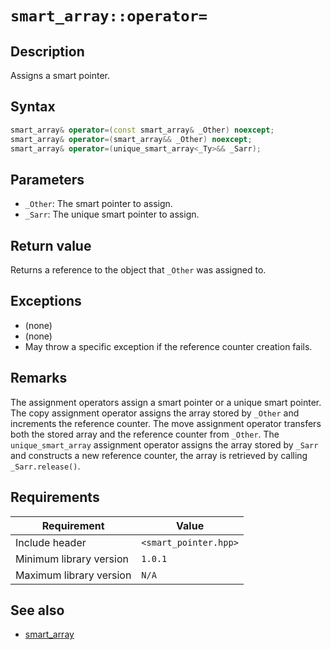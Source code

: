 # `smart_array::operator=`

## Description

Assigns a smart pointer.

## Syntax

```cpp
smart_array& operator=(const smart_array& _Other) noexcept;
smart_array& operator=(smart_array&& _Other) noexcept;
smart_array& operator=(unique_smart_array<_Ty>&& _Sarr);
```

## Parameters

- `_Other`: The smart pointer to assign.
- `_Sarr`: The unique smart pointer to assign.

## Return value

Returns a reference to the object that `_Other` was assigned to.

## Exceptions

- (none)
- (none)
- May throw a specific exception if the reference counter creation fails.

## Remarks

The assignment operators assign a smart pointer or a unique smart pointer. The copy assignment operator assigns the array stored by 
`_Other` and increments the reference counter. The move assignment operator transfers both the stored array and the reference counter 
from `_Other`. The `unique_smart_array` assignment operator assigns the array stored by `_Sarr` and constructs a new reference counter, 
the array is retrieved by calling `_Sarr.release()`.

## Requirements

| Requirement             | Value                 |
|-------------------------|-----------------------|
| Include header          | `<smart_pointer.hpp>` |
| Minimum library version | `1.0.1`               |
| Maximum library version | `N/A`                 |

## See also

- [smart_array](smart_array.md)